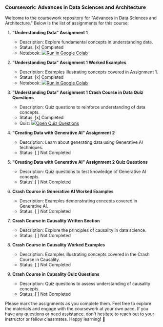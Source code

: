 ### Coursework: Advances in Data Sciences and Architecture

Welcome to the coursework repository for "Advances in Data Sciences and Architecture." Below is the list of assignments for this course:

1. **"Understanding Data" Assignment 1**
   - Description: Explore fundamental concepts in understanding data.
   - Status: [x]  Completed
   - Notebook: <a href="https://githubtocolab.com/ShreyaJaiswal1604/Coursework-Advances-in-Data-Sciences-and-Architecture/blob/main/Assignments/01-01292024-Understanding-Data/01-Stock-Price-Analysis-Worked-Examples/python-code/Understanding_Data_Market_Stock_Price_Prediction_Shreya_Jaiswal_002747677.ipynb">
    <img src="https://www.tensorflow.org/images/colab_logo_32px.png" />Run in Google Colab</a>

2. **"Understanding Data" Assignment 1 Worked Examples**
   - Description: Examples illustrating concepts covered in Assignment 1.
   - Status: [x] Completed
   - Notebook: <a href="https://githubtocolab.com/ShreyaJaiswal1604/Coursework-Advances-in-Data-Sciences-and-Architecture/blob/main/Assignments/01-01292024-Understanding-Data/01-Stock-Price-Analysis-Worked-Examples/python-code/Understanding_Data_Worked_Example_Shreya_Jaiswal_002747677.ipynb">
    <img src="https://www.tensorflow.org/images/colab_logo_32px.png" />Run in Google Colab</a>

3. **"Understanding Data" Assignment 1 Crash Course in Data Quiz Questions**
   - Description: Quiz questions to reinforce understanding of data concepts.
   - Status: [x] Completed
   - Quiz: <a href="https://github.com/ShreyaJaiswal1604/Coursework-Advances-in-Data-Sciences-and-Architecture/blob/main/Assignments/01-01292024-Understanding-Data/01-Assignment-Quiz-Questions.pdf">
    <img src="https://www.tensorflow.org/images/colab_logo_32px.png" />Open Quiz Questions</a>

4. **"Creating Data with Generative AI" Assignment 2**
   - Description: Learn about generating data using Generative AI techniques.
   - Status: [ ] Not Completed

5. **"Creating Data with Generative AI" Assignment 2 Quiz Questions**
   - Description: Quiz questions to test knowledge of Generative AI concepts.
   - Status: [ ] Not Completed

6. **Crash Course in Generative AI Worked Examples**
   - Description: Examples demonstrating concepts covered in Generative AI.
   - Status: [ ] Not Completed

7. **Crash Course in Causality Written Section**
   - Description: Explore the principles of causality in data science.
   - Status: [ ] Not Completed

8. **Crash Course in Causality Worked Examples**
   - Description: Examples illustrating concepts covered in the Crash Course in Causality.
   - Status: [ ] Not Completed

9. **Crash Course in Causality Quiz Questions**
   - Description: Quiz questions to assess understanding of causality concepts.
   - Status: [ ] Not Completed

Please mark the assignments as you complete them. Feel free to explore the materials and engage with the coursework at your own pace. If you have any questions or need assistance, don't hesitate to reach out to your instructor or fellow classmates. Happy learning! 🚀
